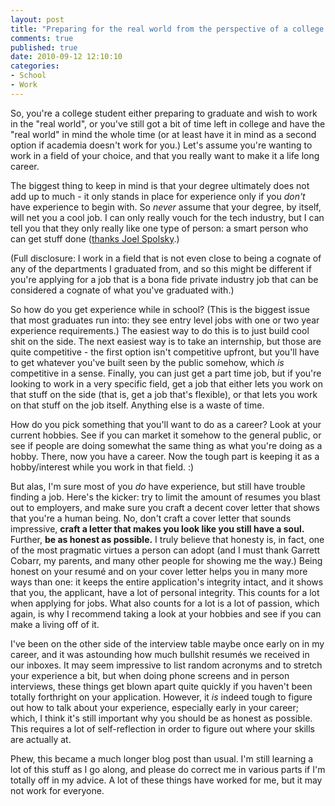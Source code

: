```yaml
---
layout: post
title: "Preparing for the real world from the perspective of a college student"
comments: true
published: true
date: 2010-09-12 12:10:10
categories:
- School
- Work
---
```


So, you're a college student either preparing to graduate and wish to work
in the "real world", or you've still got a bit of time left in college and
have the "real world" in mind the whole time (or at least have it in mind as
a second option if academia doesn't work for you.)  Let's assume you're wanting
to work in a field of your choice, and that you really want to make it a life
long career.

The biggest thing to keep in mind is that your degree ultimately does not
add up to much - it only stands in place for experience only if you *don't*
have experience to begin with.  So *never* assume that your degree, by itself,
will net you a cool job.  I can only really vouch for the tech industry,
but I can tell you that they only really like one type of person:
a smart person who can get stuff done ([thanks Joel Spolsky].)

(Full disclosure: I work in a field that is not even close to being a cognate
of any of the departments I graduated from, and so this might be different if
you're applying for a job that is a bona fide private industry job that can
be considered a cognate of what you've graduated with.)

So how do you get experience while in school?  (This is the biggest issue
that most graduates run into: they see entry level jobs with one or two year
experience requirements.)  The easiest way to do this is to just build cool
shit on the side.  The next easiest way is to take an internship, but those
are quite competitive - the first option isn't competitive upfront, but
you'll have to get whatever you've built seen by the public somehow, which
*is* competitive in a sense.  Finally, you can just get a part time job,
but if you're looking to work in a very specific field, get a job that either
lets you work on that stuff on the side (that is, get a job that's flexible),
or that lets you work on that stuff on the job itself.  Anything else is a
waste of time.

How do you pick something that you'll want to do as a career?  Look at your
current hobbies.  See if you can market it somehow to the general public, or
see if people are doing somewhat the same thing as what you're doing as a
hobby.  There, now you have a career.  Now the tough part is keeping it as
a hobby/interest while you work in that field. :)

But alas, I'm sure most of you *do* have experience, but still have trouble
finding a job.  Here's the kicker: try to limit the amount of resumes you
blast out to employers, and make sure you craft a decent cover letter that
shows that you're a human being.  No, don't craft a cover letter that sounds
impressive, **craft a letter that makes you look like you still have a soul.**
Further, **be as honest as possible.**  I truly believe that honesty is, in
fact, one of the most pragmatic virtues a person can adopt (and I must thank
Garrett Cobarr, my parents, and many other people for showing me the way.)
Being honest on your resum&eacute; and on your cover letter helps you in
many more ways than one: it keeps the entire application's integrity intact,
and it shows that you, the applicant, have a lot of personal integrity.
This counts for a lot when applying for jobs.  What also counts for a lot is
a lot of passion, which again, is why I recommend taking a look at your
hobbies and see if you can make a living off of it.

I've been on the other side of the interview table maybe once early on in
my career, and it was astounding how much bullshit resum&eacute;s we received
in our inboxes. It may seem impressive to list random acronyms and to stretch
your experience a bit, but when doing phone screens and in person interviews,
these things get blown apart quite quickly if you haven't been totally
forthright on your application.  However, it *is* indeed tough to figure out
how to talk about your experience, especially early in your career; which,
I think it's still important why you should be as honest as possible.  This
requires a lot of self-reflection in order to figure out where your skills
are actually at.

Phew, this became a much longer blog post than usual. I'm still learning
a lot of this stuff as I go along, and please do correct me in various parts
if I'm totally off in my advice.  A lot of these things have worked for me,
but it may not work for everyone.

[thanks Joel Spolsky]: http://www.joelonsoftware.com/articles/GuerrillaInterviewing3.html
